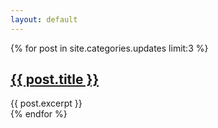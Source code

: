 ```yaml
---
layout: default
---
```

<div class="posts">
	{% for post in site.categories.updates limit:3 %}
	<article class="post">
		<h1><a href="{{ site.baseurl }}{{ post.url }}">{{ post.title }}</a></h1>
		<div class="entry">
			{{ post.excerpt }}
		</div>
	</article>
	{% endfor %}
</div>

